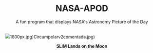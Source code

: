 <div align="center">
  <h1>
    NASA-APOD
  </h1>
</div>
  
<div align="center">
  A fun program that displays NASA's Astronomy Picture of the Day
</div>

<br>

![](https://apod.nasa.gov/apod/image/2401/Slim_jaxa_960.jpg)1600px.jpg)Circumpolarv2comentada.jpg)

<p align = "center">
  <b>SLIM Lands on the Moon</b>
</p>
